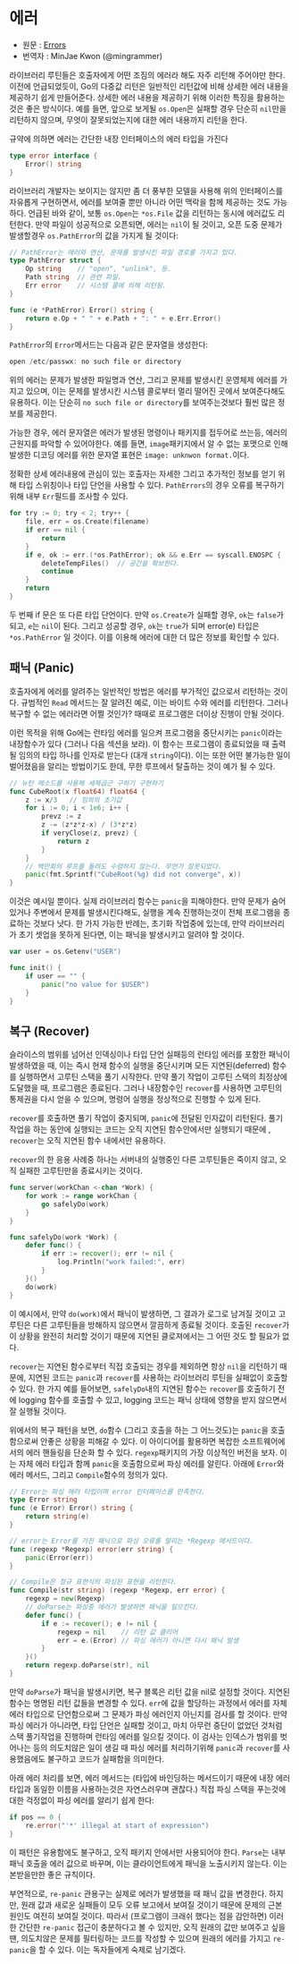 # 에러
* 원문 : [Errors](https://golang.org/doc/effective_go.html#errors)
* 번역자 : MinJae Kwon (@mingrammer)


라이브러리 루틴들은 호출자에게 어떤 조짐의 에러라 해도 자주 리턴해 주어야만 한다. 이전에 언급되었듯이, Go의 다중값 리턴은 일반적인 리턴값에 비해 상세한 에러 내용을 제공하기 쉽게 만들어준다. 상세한 에러 내용을 제공하기 위해 이러한 특징을 활용하는 것은 좋은 방식이다. 예를 들면, 앞으로 보게될 `os.Open`은 실패할 경우 단순히 `nil`만을 리턴하지 않으며, 무엇이 잘못되었는지에 대한 에러 내용까지 리턴을 한다. 


규약에 의하면 에러는 간단한 내장 인터페이스의 에러 타입을 가진다

```go
type error interface {
    Error() string
}
```


라이브러리 개발자는 보이지는 않지만 좀 더 풍부한 모델을 사용해 위의 인터페이스를 자유롭게 구현하면서, 에러를 보여줄 뿐만 아니라 어떤 맥락을 함께 제공하는 것도 가능하다. 언급된 바와 같이, 보통 `os.Open`는 `*os.File` 값을 리턴하는 동시에 에러값도 리턴한다. 만약 파일이 성공적으로 오픈되면, 에러는 `nil`이 될 것이고, 오픈 도중 문제가 발생할경우 `os.PathError`의 값을 가지게 될 것이다:

```go
// PathError는 에러와 연산, 문제를 발생시킨 파일 경로를 가지고 있다.
type PathError struct {
    Op string    // "open", "unlink", 등.
    Path string  // 관련 파일.
    Err error    // 시스템 콜에 의해 리턴됨.
}

func (e *PathError) Error() string {
    return e.Op + " " + e.Path + ": " + e.Err.Error()
}
```

`PathError`의 `Error`메서드는 다음과 같은 문자열을 생성한다:

```go
open /etc/passwx: no such file or directory
```


위의 에러는 문제가 발생한 파일명과 연산, 그리고 문제를 발생시킨 운영체제 에러를 가지고 있으며, 이는 문제를 발생시킨 시스템 콜로부터 멀리 떨어진 곳에서 보여준다해도 유용하다. 이는 단순히 `no such file or directory`를 보여주는것보다 훨씬 많은 정보를 제공한다.


가능한 경우, 에러 문자열은 에러가 발생된 명령이나 패키지를 접두어로 쓰는등, 에러의 근원지를 파악할 수 있어야한다. 예를 들면, `image`패키지에서 알 수 없는 포맷으로 인해 발생한 디코딩 에러를 위한 문자열 표현은 `image: unknwon format.`이다. 


정확한 상세 에러내용에 관심이 있는 호출자는 자세한 그리고 추가적인 정보를 얻기 위해 타입 스위칭이나 타입 단언을 사용할 수 있다.  `PathErrors`의 경우 오류를 복구하기 위해 내부 `Err`필드를 조사할 수 있다.

```go
for try := 0; try < 2; try++ {
    file, err = os.Create(filename)
    if err == nil {
        return
    }
    if e, ok := err.(*os.PathError); ok && e.Err == syscall.ENOSPC {
        deleteTempFiles()  // 공간을 확보한다.
        continue
    }
    return
}
```


두 번째 if 문은 또 다른 타입 단언이다. 만약 `os.Create`가 실패할 경우, `ok`는 `false`가 되고, `e`는 `nil`이 된다. 그리고 성공할 경우, `ok`는 `true`가 되며 error(e) 타입은 `*os.PathError` 일 것이다. 이를 이용해 에러에 대한 더 많은 정보를 확인할 수 있다.

## 패닉 (Panic)



호출자에게 에러를 알려주는 일반적인 방법은 에러를 부가적인 값으로서 리턴하는 것이다. 규범적인 `Read` 메서드는 잘 알려진 예로, 이는 바이트 수와 에러를 리턴한다. 그러나 복구할 수 없는 에러라면 어쩔 것인가? 때때로 프로그램은 더이상 진행이 안될 것이다.


이런 목적을 위해 Go에는 런타임 에러를 일으켜 프로그램을 중단시키는 `panic`이라는 내장함수가 있다 (그러나 다음 섹션을 보라). 이 함수는 프로그램이 종료되었을 때 출력될 임의의 타입 하나를 인자로 받는다 (대개 `string`이다). 이는 또한 어떤 불가능한 일이 벌어졌음을 알리는 방법이기도 한데, 무한 루프에서 탈출하는 것이 예가 될 수 있다.

```go
// 뉴턴 메소드를 사용해 세제곱근 구하기 구현하기
func CubeRoot(x float64) float64 {
    z := x/3   // 임의의 초기값 
    for i := 0; i < 1e6; i++ {
        prevz := z
        z -= (z*z*z-x) / (3*z*z)
        if veryClose(z, prevz) {
            return z
        }
    }
    // 백만회의 루프를 돌려도 수렴하지 않는다. 무언가 잘못되었다.
    panic(fmt.Sprintf("CubeRoot(%g) did not converge", x))
}
```


이것은 예시일 뿐이다. 실제 라이브러리 함수는 `panic`을 피해야한다. 만약 문제가 숨어있거나 주변에서 문제를 발생시킨다해도, 실행을 계속 진행하는것이 전체 프로그램을 종료하는 것보다 낫다. 한 가지 가능한 반례는, 초기화 작업중에 있는데, 만약 라이브러리가 초기 셋업을 못하게 된다면, 이는 패닉을 발생시키고 알려야 할 것이다.

```go
var user = os.Getenv("USER")

func init() {
    if user == "" {
        panic("no value for $USER")
    }
}
```

## 복구 (Recover)


슬라이스의 범위를 넘어선 인덱싱이나 타입 단언 실패등의 런타임 에러를 포함한 패닉이 발생하였을 때, 이는 즉시 현재 함수의 실행을 중단시키며 모든 지연된(deferred) 함수를 실행하면서 고루틴 스택을 풀기 시작한다. 만약 풀기 작업이 고루틴 스택의 최정상에 도달했을 때, 프로그램은 종료된다. 그러나 내장함수인 `recover`를 사용하면 고루틴의 통제권을 다시 얻을 수 있으며, 명령어 실행을 정상적으로 진행할 수 있게 된다.


`recover`를 호출하면 풀기 작업이 중지되며, `panic`에 전달된 인자값이 리턴된다. 풀기 작업을 하는 동안에 실행되는 코드는 오직 지연된 함수안에서만 실행되기 때문에 , `recover`는 오직 지연된 함수 내에서만 유용하다.


`recover`의 한 응용 사례중 하나는 서버내의 실행중인 다른 고루틴들은 죽이지 않고, 오직 실패한 고루틴만을 종료시키는 것이다.

```go
func server(workChan <-chan *Work) {
    for work := range workChan {
        go safelyDo(work)
    }
}

func safelyDo(work *Work) {
    defer func() {
        if err := recover(); err != nil {
            log.Println("work failed:", err)
        }
    }()
    do(work)
}
```

이 예시에서, 만약 `do(work)`에서 패닉이 발생하면, 그 결과가 로그로 남겨질 것이고 고루틴은 다른 고루틴들을 방해하지 않으면서 깔끔하게 종료될 것이다. 호출된 `recover`가 이 상황을 완전히 처리할 것이기 때문에 지연된 클로져에서는 그 어떤 것도 할 필요가 없다.


`recover`는 지연된 함수로부터 직접 호출되는 경우를 제외하면 항상 `nil`을 리턴하기 때문에, 지연된 코드는 `panic`과 `recover`를 사용하는 라이브러리 루틴을 실패없이 호출할 수 있다. 한 가지 예를 들어보면, `safelyDo`내의 지연된 함수는 `recover`를 호출하기 전에 logging 함수를 호출할 수 있고, logging 코드는 패닉 상태에 영향을 받지 않으면서 잘 실행될 것이다.


위에서의 복구 패턴을 보면, `do`함수 (그리고 호출을 하는 그 어느것도)는 `panic`을 호출함으로써 안좋은 상황을 피해갈 수 있다. 이 아이디어를 활용하면 복잡한 소프트웨어에서의 에러 핸들링을 단순화 할 수 있다. `regexp`패키지의 가장 이상적인 버전을 보자. 이는 자체 에러 타입과 함께 `panic`을 호출함으로써 파싱 에러를 알린다. 아래에 `Error`와 에러 메서드, 그리고 `Compile`함수의 정의가 있다.

```go
// Error는 파싱 에러 타입이며 error 인터페이스를 만족한다.
type Error string
func (e Error) Error() string {
    return string(e)
}

// error는 Error를 가진 패닉으로 파싱 오류를 알리는 *Regexp 메서드이다.
func (regexp *Regexp) error(err string) {
    panic(Error(err))
}

// Compile은 정규 표현식의 파싱된 표현을 리턴한다.
func Compile(str string) (regexp *Regexp, err error) {
    regexp = new(Regexp)
    // doParse는 파싱중 에러가 발생하면 패닉을 일으킨다.
    defer func() {
        if e := recover(); e != nil {
            regexp = nil    // 리턴 값 클리어
            err = e.(Error) // 파싱 에러가 아니면 다시 패닉 발생
        }
    }()
    return regexp.doParse(str), nil
}
```

만약 `doParse`가 패닉을 발생시키면, 복구 블록은 리턴 값을 nil로 설정할 것이다. 지연된 함수는 명명된 리턴 값들을 변경할 수 있다. `err`에 값을 할당하는 과정에서 에러를 자체 에러 타입으로 단언함으로써 그 문제가 파싱 에러인지 아닌지를 검사를 할 것이다. 만약 파싱 에러가 아니라면, 타입 단언은 실패할 것이고, 마치 아무런 중단이 없었던 것처럼 스택 풀기작업을 진행하며 런타임 에러를 일으킬 것이다. 이 검사는 인덱스가 범위를 벗어나는 등의 의도치않은 일이 생길 때 파싱 에러를 처리하기위해 `panic`과 `recover`를 사용했음에도 불구하고 코드가 실패함을 의미한다.


아래 에러 처리를 보면, 에러 메서드는 (타입에 바인딩하는 메서드이기 때문에 내장 에러 타입과 동일한 이름을 사용하는것은 자연스러우며 괜찮다.) 직접 파싱 스택을 푸는것에 대한 걱정없이 파싱 에러를 알리기 쉽게 한다:

```go
if pos == 0 {
    re.error("'*' illegal at start of expression")
}
```

이 패턴은 유용함에도 불구하고, 오직 패키지 안에서만 사용되어야 한다. `Parse`는 내부 패닉 호출을 에러 값으로 바꾸며, 이는 클라이언트에게 패닉을 노출시키지 않는다. 이는 본받을만한 좋은 규칙이다.


부연적으로, `re-panic` 관용구는 실제로 에러가 발생했을 때 패닉 값을 변경한다. 하지만, 원래 값과 새로운 실패들이 모두 오류 보고에서 보여질 것이기 때문에 문제의 근본 원인도 여전히 보여질 것이다. 따라서 (프로그램이 크래쉬 했다는 점을 감안하면) 이러한 간단한 `re-panic` 접근이 충분하다고 볼 수 있지만, 오직 원래의 값만 보여주고 싶을 땐, 의도치않은 문제를 필터링하는 코드를 작성할 수 있으며 원래의 에러를 가지고 `re-panic`을 할 수 있다. 이는 독자들에게 숙제로 남기겠다. 
